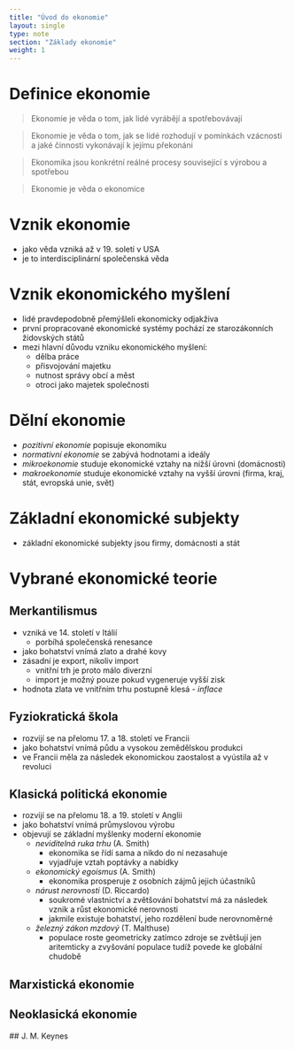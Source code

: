 ```yaml
---
title: "Úvod do ekonomie"
layout: single
type: note
section: "Základy ekonomie"
weight: 1
---
```

# Definice ekonomie
> Ekonomie je věda o tom, jak lidé vyrábějí a spotřebovávají

> Ekonomie je věda o tom, jak se lidé rozhodují v pomínkách vzácnosti a jaké činnosti vykonávají k jejímu překonáni

> Ekonomika jsou konkrétní reálné procesy související s výrobou a spotřebou

> Ekonomie je věda o ekonomice

# Vznik ekonomie
- jako věda vzniká až v 19. soletí v USA
- je to interdisciplinární společenská věda
# Vznik ekonomického myšlení
- lidé pravdepodobně přemýšleli ekonomicky odjakživa
- první propracované ekonomické systémy pochází ze starozákonních židovských států
- mezi hlavní důvodu vzniku ekonomického myšlení:
    - dělba práce
    - přisvojování majetku
    - nutnost správy obcí a měst
    - otroci jako majetek společnosti
# Dělní ekonomie
- *pozitivní ekonomie* popisuje ekonomiku
- *normativní ekonomie* se zabývá hodnotami a ideály
- *mikroekonomie* studuje ekonomické vztahy na nižší úrovni (domácnosti)
- *makroekonomie* studuje ekonomické vztahy na vyšší úrovni (firma, kraj, stát, evropská unie, svět)
# Základní ekonomické subjekty
- základní ekonomické subjekty jsou firmy, domácnosti a stát
# Vybrané ekonomické teorie
## Merkantilismus
- vzniká ve 14. století v Itálií
    - porbíhá společenská renesance
- jako bohatství vnímá zlato a drahé kovy
- zásadní je export, nikoliv import
    - vnitřní trh je proto málo diverzní
    - import je možný pouze pokud vygeneruje vyšší zisk
- hodnota zlata ve vnitřním trhu postupně klesá - *inflace*
## Fyziokratická škola
- rozvijí se na přelomu 17. a 18. století ve Francii
- jako bohatství vnímá půdu a vysokou zemědělskou produkci
- ve Francii měla za následek ekonomickou zaostalost a vyústila až v revoluci
## Klasická politická ekonomie
- rozvijí se na přelomu 18. a 19. století v Anglii
- jako bohatství vnímá průmyslovou výrobu
- objevují se základní myšlenky moderní ekonomie
    - *neviditelná ruka trhu* (A. Smith)
        - ekonomika se řídí sama a nikdo do ní nezasahuje
        - vyjadřuje vztah poptávky a nabídky
    - *ekonomický egoismus* (A. Smith)
        - ekonomika prosperuje z osobních zájmů jejich účastníků
    - *nárust nerovnosti* (D. Riccardo)
        - soukromé vlastnictví a zvětšování bohatství má za následek vznik a růst ekonomické nerovnosti
        - jakmile existuje bohatství, jeho rozdělení bude nerovnoměrné
    - *železný zákon mzdový* (T. Malthuse)
        - populace roste geometricky zatímco zdroje se zvětšují jen aritemticky a zvyšování populace tudíž povede ke globální chudobě
## Marxistická ekonomie
## Neoklasická ekonomie
## J. M. Keynes